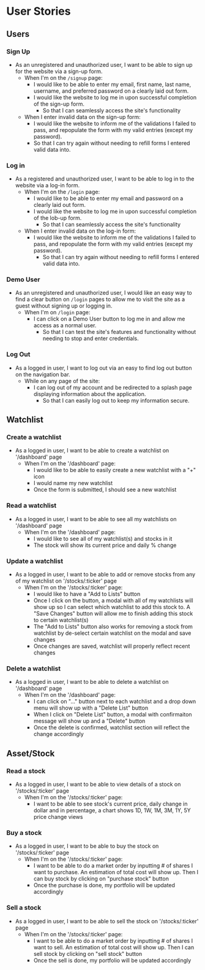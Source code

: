# User Stories

## Users

### Sign Up

* As an unregistered and unauthorized user, I want to be able to sign up for the website via a sign-up form.
  * When I'm on the `/signup` page:
    * I would like to be able to enter my email, first name, last name, username, and preferred password on a clearly laid out form.
    * I would like the website to log me in upon successful completion of the sign-up form.
      * So that I can seamlessly access the site's functionality
  * When I enter invalid data on the sign-up form:
    * I would like the website to inform me of the validations I failed to pass, and repopulate the form with my valid entries (except my password).
    * So that I can try again without needing to refill forms I entered valid data into.

### Log in

* As a registered and unauthorized user, I want to be able to log in to the website via a log-in form.
  * When I'm on the `/login` page:
    * I would like to be able to enter my email and password on a clearly laid out form.
    * I would like the website to log me in upon successful completion of the lob-up form.
      * So that I can seamlessly access the site's functionality
  * When I enter invalid data on the log-in form:
    * I would like the website to inform me of the validations I failed to pass, and repopulate the form with my valid entries (except my password).
      * So that I can try again without needing to refill forms I entered valid data into.

### Demo User

* As an unregistered and unauthorized user, I would like an easy way to find a clear button on `/login` pages to allow me to visit the site as a guest without signing up or logging in.
  * When I'm on `/login` page:
    * I can click on a Demo User button to log me in and allow me access as a normal user.
      * So that I can test the site's features and functionality without needing to stop and enter credentials.

### Log Out

* As a logged in user, I want to log out via an easy to find log out button on the navigation bar.
  * While on any page of the site:
    * I can log out of my account and be redirected to a splash page displaying information about the application.
      * So that I can easily log out to keep my information secure.


## Watchlist

### Create a watchlist

* As a logged in user, I want to be able to create a watchlist on '/dashboard' page
  * When I'm on the '/dashboard' page:
    * I would like to be able to easily create a new watchlist with a "+" icon
    * I would name my new watchlist
    * Once the form is submitted, I should see a new watchlist

### Read a watchlist

* As a logged in user, I want to be able to see all my watchlists on '/dashboard' page
  * When I'm on the '/dashboard' page:
    * I would like to see all of my watchlist(s) and stocks in it
    * The stock will show its current price and daily % change

### Update a watchlist

* As a logged in user, I want to be able to add or remove stocks from any of my watchlist on '/stocks/:ticker' page
  * When I'm on the '/stocks/:ticker' page:
    * I would like to have a "Add to Lists" button
    * Once I click on the button, a modal with all of my watchlists will show up so I can select which watchlist to add this stock to. A "Save Changes" button will allow me to finish adding this stock to certain watchlist(s)
    * The "Add to Lists" button also works for removing a stock from watchlist by de-select certain watchlist on the modal and save changes
    * Once changes are saved, watchlist will properly reflect recent changes

### Delete a watchlist

* As a logged in user, I want to be able to delete a watchlist on '/dashboard' page
  * When I'm on the '/dashboard' page:
    * I can click on "..." button next to each watchlist and a drop down menu will show up with a "Delete List" button
    * When I click on "Delete List" button, a modal with confirmaiton message will show up and a "Delete" button
    * Once the delete is confirmed, watchlist section will reflect the change accordingly


## Asset/Stock

### Read a stock

* As a logged in user, I want to be able to view details of a stock on '/stocks/:ticker' page
  * When I'm on the '/stocks/:ticker' page:
    * I want to be able to see stock's current price, daily change in dollar and in percentage, a chart shows 1D, 1W, 1M, 3M, 1Y, 5Y price change views

### Buy a stock

* As a logged in user, I want to be able to buy the stock on '/stocks/:ticker' page
  * When I'm on the '/stocks/:ticker' page:
    * I want to be able to do a market order by inputting # of shares I want to purchase. An estimation of total cost will show up. Then I can buy stock by clicking on "purchase stock" button
    * Once the purchase is done, my portfolio will be updated accordingly

### Sell a stock

* As a logged in user, I want to be able to sell the stock on '/stocks/:ticker' page
  * When I'm on the '/stocks/:ticker' page:
    * I want to be able to do a market order by inputting # of shares I want to sell. An estimation of total cost will show up. Then I can sell stock by clicking on "sell stock" button
    * Once the sell is done, my portfolio will be updated accordingly
